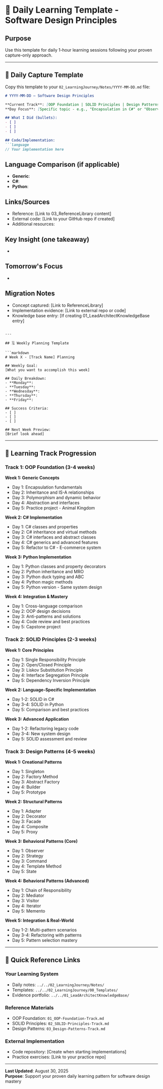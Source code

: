 # 📅 Daily Learning Template - Software Design Principles

## Purpose

Use this template for daily 1-hour learning sessions following your proven capture-only approach.

---

## 📝 Daily Capture Template

Copy this template to your `02_LearningJourney/Notes/YYYY-MM-DD.md` file:

```markdown
# YYYY-MM-DD — Software Design Principles

**Current Track**: [OOP Foundation | SOLID Principles | Design Patterns]
**Day Focus**: [Specific topic - e.g., "Encapsulation in C#" or "Observer Pattern"]

## What I Did (bullets):
- [ ] 
- [ ] 
- [ ] 

## Code/Implementation:
```language
// Your implementation here
```

## Language Comparison (if applicable)

- **Generic**:
- **C#**:
- **Python**:

## Links/Sources

- Reference: [Link to 03_ReferenceLibrary content]
- External code: [Link to your GitHub repo if created]
- Additional resources:

## Key Insight (one takeaway)

-

## Tomorrow's Focus

-

## Migration Notes

- Concept captured: [Link to ReferenceLibrary]
- Implementation evidence: [Link to external repo or code]
- Knowledge base entry: [If creating 01_LeadArchitectKnowledgeBase entry]

```

---

## 🗓️ Weekly Planning Template

```markdown
# Week X - [Track Name] Planning

## Weekly Goal:
[What you want to accomplish this week]

## Daily Breakdown:
- **Monday**: 
- **Tuesday**: 
- **Wednesday**: 
- **Thursday**: 
- **Friday**: 

## Success Criteria:
- [ ] 
- [ ] 
- [ ] 

## Next Week Preview:
[Brief look ahead]
```

---

## 🎯 Learning Track Progression

### **Track 1: OOP Foundation (3-4 weeks)**

**Week 1: Generic Concepts**

- Day 1: Encapsulation fundamentals
- Day 2: Inheritance and IS-A relationships
- Day 3: Polymorphism and dynamic behavior
- Day 4: Abstraction and interfaces
- Day 5: Practice project - Animal Kingdom

**Week 2: C# Implementation**

- Day 1: C# classes and properties
- Day 2: C# inheritance and virtual methods
- Day 3: C# interfaces and abstract classes
- Day 4: C# generics and advanced features
- Day 5: Refactor to C# - E-commerce system

**Week 3: Python Implementation**

- Day 1: Python classes and property decorators
- Day 2: Python inheritance and MRO
- Day 3: Python duck typing and ABC
- Day 4: Python magic methods
- Day 5: Python version - Same system design

**Week 4: Integration & Mastery**

- Day 1: Cross-language comparison
- Day 2: OOP design decisions
- Day 3: Anti-patterns and solutions
- Day 4: Code review and best practices
- Day 5: Capstone project

### **Track 2: SOLID Principles (2-3 weeks)**

**Week 1: Core Principles**

- Day 1: Single Responsibility Principle
- Day 2: Open/Closed Principle
- Day 3: Liskov Substitution Principle
- Day 4: Interface Segregation Principle
- Day 5: Dependency Inversion Principle

**Week 2: Language-Specific Implementation**

- Day 1-2: SOLID in C#
- Day 3-4: SOLID in Python
- Day 5: Comparison and best practices

**Week 3: Advanced Application**

- Day 1-2: Refactoring legacy code
- Day 3-4: New system design
- Day 5: SOLID assessment and review

### **Track 3: Design Patterns (4-5 weeks)**

**Week 1: Creational Patterns**

- Day 1: Singleton
- Day 2: Factory Method
- Day 3: Abstract Factory
- Day 4: Builder
- Day 5: Prototype

**Week 2: Structural Patterns**

- Day 1: Adapter
- Day 2: Decorator
- Day 3: Facade
- Day 4: Composite
- Day 5: Proxy

**Week 3: Behavioral Patterns (Core)**

- Day 1: Observer
- Day 2: Strategy
- Day 3: Command
- Day 4: Template Method
- Day 5: State

**Week 4: Behavioral Patterns (Advanced)**

- Day 1: Chain of Responsibility
- Day 2: Mediator
- Day 3: Visitor
- Day 4: Iterator
- Day 5: Memento

**Week 5: Integration & Real-World**

- Day 1-2: Multi-pattern scenarios
- Day 3-4: Refactoring with patterns
- Day 5: Pattern selection mastery

---

## 🔗 Quick Reference Links

### **Your Learning System**

- Daily notes: `../../02_LearningJourney/Notes/`
- Templates: `../../02_LearningJourney/00_Templates/`
- Evidence portfolio: `../../01_LeadArchitectKnowledgeBase/`

### **Reference Materials**

- OOP Foundation: `01_OOP-Foundation-Track.md`
- SOLID Principles: `02_SOLID-Principles-Track.md`
- Design Patterns: `03_Design-Patterns-Track.md`

### **External Implementation**

- Code repository: [Create when starting implementations]
- Practice exercises: [Link to your practice repo]

---

**Last Updated**: August 30, 2025  
**Purpose**: Support your proven daily learning pattern for software design mastery
